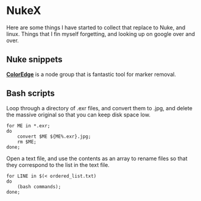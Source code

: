 # NukeX

Here are some things I have started to collect that replace to Nuke, and linux. Things that I fin myself forgetting, and looking up on google over and over.

## Nuke snippets

**[ColorEdge](ColorEdge.txt)** is a node group that is fantastic tool for marker removal.


## Bash scripts

Loop through a directory of .exr files, and convert them to .jpg, and delete the massive original so that you can keep disk space low.

	for ME in *.exr;
	do
		convert $ME ${ME%.exr}.jpg;
		rm $ME;
	done;

Open a text file, and use the contents as an array to rename files so that they correspond to the list in the text file.

	for LINE in $(< ordered_list.txt)
	do
		(bash commands);
	done;